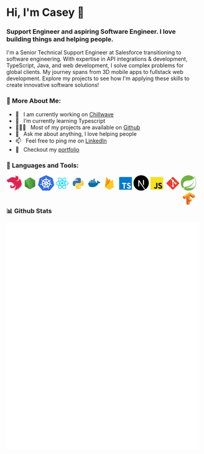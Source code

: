 <h1>Hi, I'm Casey 👋</h1>
<h3>Support Engineer and aspiring Software Engineer. I love building things and helping people.</h3>
<p>I'm a Senior Technical Support Engineer at Salesforce transitioning to software engineering. With expertise in API integrations & development, TypeScript, Java, and web development, I solve complex problems for global clients. My journey spans from 3D mobile apps to fullstack web development. Explore my projects to see how I'm applying these skills to create innovative software solutions!</p>

### 🔎 More About Me:

- 🧊 &nbsp; I am currently working on [Chillwave](https://github.com/cmershon2/Chillwave)
- 🌱 &nbsp; I’m currently learning Typescript
- 👨🏻‍💻 &nbsp; Most of my projects are available on [Github](https://github.com/cmershon2?tab=repositories)
- 💬 &nbsp; Ask me about anything, I love helping people
- 📫 &nbsp; Feel free to ping me on [LinkedIn](https://www.linkedin.com/in/casey-mershon-23194b190/)
- 📝 &nbsp; Checkout my [portfolio](https://www.caseymershon.co/)

### 🔨 Languages and Tools:
<a href="https://nestjs.com/" target="_blank"> <img align="left" src="https://raw.githubusercontent.com/cmershon2/cmershon2/main/assets/NestJS.svg" alt="Nest JS" height="40px"/> </a>
<a href="https://nodejs.org/" target="_blank"> <img align="left" src="https://raw.githubusercontent.com/cmershon2/cmershon2/main/assets/node.svg" alt="Node" height="42px"/> </a>
<a href="https://kubernetes.io/" target="_blank"> <img align="left" src="https://raw.githubusercontent.com/cmershon2/cmershon2/main/assets/kubernetes.svg" alt="kubernetes" height="40px"/> </a>
<a href="https://react.dev/" target="_blank"> <img align="left" src="https://raw.githubusercontent.com/cmershon2/cmershon2/main/assets/react.svg" alt="React" height="42px"/> </a>
<a href="https://www.python.org/" target="_blank"> <img align="left" src="https://raw.githubusercontent.com/cmershon2/cmershon2/main/assets/python.svg" alt="Python" height="42px"/> </a>
<a href="https://www.docker.com/" target="_blank"> <img align="left" src="https://raw.githubusercontent.com/cmershon2/cmershon2/main/assets/docker-svgrepo-com.svg" alt="Ducker" height="40px"/> </a>
<a href="https://firebase.google.com/" target="_blank"> <img align="left" src="https://raw.githubusercontent.com/cmershon2/cmershon2/main/assets/firebase.svg" alt="Firebase" height="42px"/> </a>
<a href="https://www.typescriptlang.org/" target="_blank"> <img align="left" src="https://raw.githubusercontent.com/cmershon2/cmershon2/main/assets/typescript.svg" alt="TypeScript" height="42px"/> </a>
<a href="https://nextjs.org/" target="_blank"> <img align="left" src="https://raw.githubusercontent.com/cmershon2/cmershon2/main/assets/nextjs-icon-svgrepo-com.svg" alt="Next JS" height="40px"/> </a>
<a href="https://developer.mozilla.org/en-US/docs/Web/JavaScript" target="_blank"> <img align="left" src="https://raw.githubusercontent.com/cmershon2/cmershon2/main/assets/javascript.svg" alt="JavaScript" height="42px"/> </a>
<a href="https://git-scm.com/" target="_blank"> <img align="left" src="https://raw.githubusercontent.com/cmershon2/cmershon2/main/assets/git-scm.svg" alt="Git" height="42px"/> </a>
<a href="https://spring.io/" target="_blank"> <img align="left" src="https://raw.githubusercontent.com/cmershon2/cmershon2/main/assets/Spring_Boot.svg" alt="Spring Boot" height="40px"/> </a>
<a href="https://www.tensorflow.org/" target="_blank"> <img align="left" src="https://raw.githubusercontent.com/cmershon2/cmershon2/main/assets/tensorflow.svg" alt="Tensor Flow" height="42px"/> </a>

<br>
<br>


### 📊 Github Stats
 
![Stats Overview](https://raw.githubusercontent.com/cmershon2/github-stats-transparent/output/generated/overview.svg)
![Most Used Languages](https://raw.githubusercontent.com/cmershon2/github-stats-transparent/output/generated/languages.svg)
